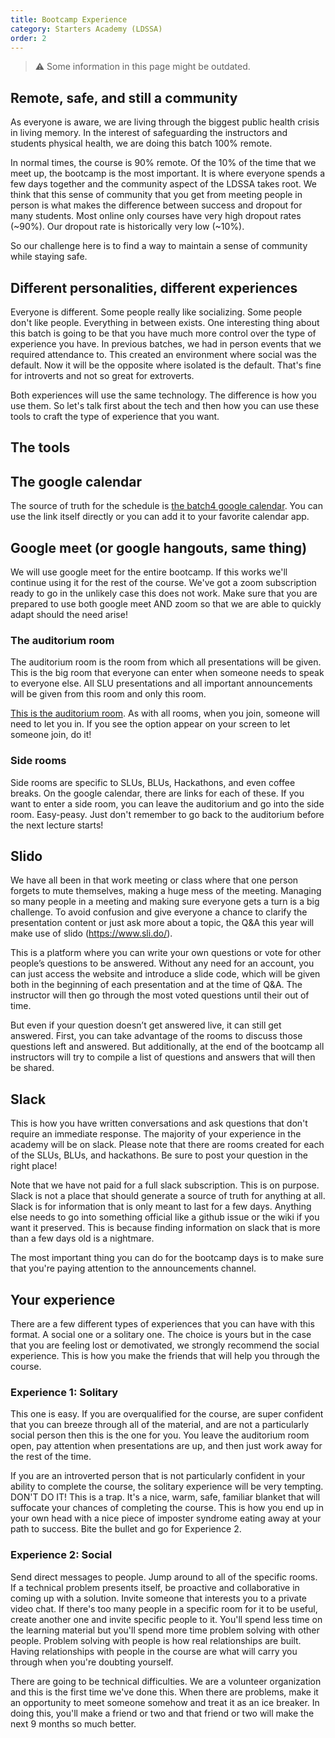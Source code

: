 ```yaml
---
title: Bootcamp Experience
category: Starters Academy (LDSSA)
order: 2
---
```


> ⚠️ Some information in this page might be outdated.


## Remote, safe, and still a community

As everyone is aware, we are living through the biggest public health crisis in living memory. In the interest of safeguarding the instructors and students physical health, we are doing this batch 100% remote.

In normal times, the course is 90% remote. Of the 10% of the time that we meet up, the bootcamp is the most important. It is where everyone spends a few days together and the community aspect of the LDSSA takes root. We think that this sense of community that you get from meeting people in person is what makes the difference between success and dropout for many students. Most online only courses have very high dropout rates (~90%). Our dropout rate is historically very low (~10%).

So our challenge here is to find a way to maintain a sense of community while staying safe.

## Different personalities, different experiences

Everyone is different. Some people really like socializing. Some people don't like people. Everything in between exists. One interesting thing about this batch is going to be that you have much more control over the type of experience you have. In previous batches, we had in person events that we required attendance to. This created an environment where social was the default. Now it will be the opposite where isolated is the default. That's fine for introverts and not so great for extroverts.

Both experiences will use the same technology. The difference is how you use them. So let's talk first about the tech and then how you can use these tools to craft the type of experience that you want.

## The tools

## The google calendar 

The source of truth for the schedule is [the batch4 google calendar](https://calendar.google.com/calendar/b/1?cid=bGlzYm9uZGF0YXNjaWVuY2Uub3JnX3RoNmZwbWltdnF2c28xMnQ3MGNkMWdrdnE4QGdyb3VwLmNhbGVuZGFyLmdvb2dsZS5jb20). You can use the link itself directly or you can add it to your favorite calendar app. 

## Google meet (or google hangouts, same thing)

We will use google meet for the entire bootcamp. If this works we'll continue using it for the rest of the course. We've got a zoom subscription ready to go in the unlikely case this does not work. Make sure that you are prepared to use both google meet AND zoom so that we are able to quickly adapt should the need arise!

### The auditorium room

The auditorium room is the room from which all presentations will be given. This is the big room that everyone can enter when someone needs to speak to everyone else. All SLU presentations and all important announcements will be given from this room and only this room.

[This is the auditorium room](https://meet.google.com/qne-ypod-msq). As with all rooms, when you join, someone will need to let you in. If you see the option appear on your screen to let someone join, do it!

### Side rooms

Side rooms are specific to SLUs, BLUs, Hackathons, and even coffee breaks. On the google calendar, there are links for each of these. If you want to enter a side room, you can leave the auditorium and go into the side room. Easy-peasy. Just don't remember to go back to the auditorium before the next lecture starts!

## Slido

We have all been in that work meeting or class where that one person forgets to mute themselves, making a huge mess of the meeting. Managing so many people in a meeting and making sure everyone gets a turn is a big challenge. To avoid confusion and give everyone a chance to clarify the presentation content or just ask more about a topic, the Q&A this year will make use of slido (https://www.sli.do/).

This is a platform where you can write your own questions or vote for other people’s questions to be answered. Without any need for an account, you can just access the website and introduce a slide code, which will be given both in the beginning of each presentation and at the time of Q&A. The instructor will then go through the most voted questions until their out of time. 

But even if your question doesn’t get answered live, it can still get answered. First, you can take advantage of the rooms to discuss those questions left and answered. But additionally, at the end of the bootcamp all instructors will try to compile a list of questions and answers that will then be shared.

## Slack

This is how you have written conversations and ask questions that don't require an immediate response. The majority of your experience in the academy will be on slack. Please note that there are rooms created for each of the SLUs, BLUs, and hackathons. Be sure to post your question in the right place!

Note that we have not paid for a full slack subscription. This is on purpose. Slack is not a place that should generate a source of truth for anything at all. Slack is for information that is only meant to last for a few days. Anything else needs to go into something official like a github issue or the wiki if you want it preserved. This is because finding information on slack that is more than a few days old is a nightmare.

The most important thing you can do for the bootcamp days is to make sure that you're paying attention to the announcements channel.

## Your experience

There are a few different types of experiences that you can have with this format. A social one or a solitary one. The choice is yours but in the case that you are feeling lost or demotivated, we strongly recommend the social experience. This is how you make the friends that will help you through the course.

### Experience 1: Solitary

This one is easy. If you are overqualified for the course, are super confident that you can breeze through all of the material, and are not a particularly social person then this is the one for you. You leave the auditorium room open, pay attention when presentations are up, and then just work away for the rest of the time.

If you are an introverted person that is not particularly confident in your ability to complete the course, the solitary experience will be very tempting. DON'T DO IT! This is a trap. It's a nice, warm, safe, familiar blanket that will suffocate your chances of completing the course. This is how you end up in your own head with a nice piece of imposter syndrome eating away at your path to success. Bite the bullet and go for Experience 2.

### Experience 2: Social

Send direct messages to people. Jump around to all of the specific rooms. If a technical problem presents itself, be proactive and collaborative in coming up with a solution. Invite someone that interests you to a private video chat. If there's too many people in a specific room for it to be useful, create another one and invite specific people to it. You'll spend less time on the learning material but you'll spend more time problem solving with other people. Problem solving with people is how real relationships are built. Having relationships with people in the course are what will carry you through when you're doubting yourself. 

There are going to be technical difficulties. We are a volunteer organization and this is the first time we've done this. When there are problems, make it an opportunity to meet someone somehow and treat it as an ice breaker. In doing this, you'll make a friend or two and that friend or two will make the next 9 months so much better.



